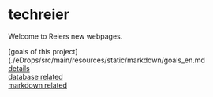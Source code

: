 # techreier
Welcome to Reiers new webpages.

[goals of this project](./eDrops/src/main/resources/static/markdown/goals_en.md  
[details](./eDrops/src/main/resources/static/markdown/readme.md)  
[database related](./eDrops/src/main/resources/static/markdown/database.md)  
[markdown related](./eDrops/src/main/resources/static/markdown/database.md)  


